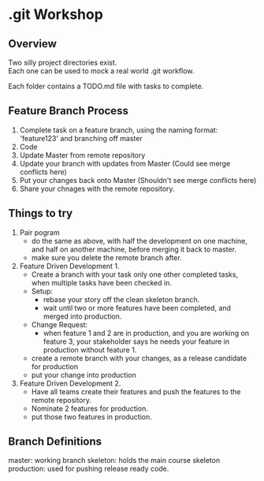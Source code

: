 .git Workshop
================

Overview
------------
Two silly project directories exist.  
Each one can be used to mock a real world .git workflow. 

Each folder contains a TODO.md file with tasks to complete. 

Feature Branch Process
----------------------

1. Complete task on a feature branch, using the naming format: 'feature123' and branching off master
2. Code
3. Update Master from remote repository
4. Update your branch with updates from Master (Could see merge conflicts here)
5. Put your changes back onto Master  (Shouldn't see merge conflicts here)
6. Share your chnages with the remote repository. 

Things to try
---------------
1. Pair pogram
	- do the same as above, with half the development on one machine, and half on another machine, before merging it back to master. 
	- make sure you delete the remote branch after. 
2. Feature Driven Development 1. 
	- Create a branch with your task only one other completed tasks, when multiple tasks have been checked in. 
	- Setup: 
		- rebase your story off the clean skeleton branch. 
		- wait until two or more features have been completed, and merged into production. 
	- Change Request: 
		- when feature 1 and 2 are in production, and you are working on feature 3, your stakeholder says he needs your feature in production without feature 1. 
	- create a remote branch with your changes, as a release candidate for production
	- put your change into production
3. Feature Driven Development 2. 
	- Have all teams create their features and push the features to the remote repository. 
	- Nominate 2 features for production.
	- put those two features in production. 

Branch Definitions
--------------------

master: working branch
skeleton: holds the main course skeleton
production: used for pushing release ready code. 
